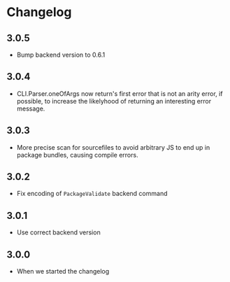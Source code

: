 # Changelog


## 3.0.5

* Bump backend version to 0.6.1

## 3.0.4

* CLI.Parser.oneOfArgs now return's first error that is not an arity error, if possible, to
increase the likelyhood of returning an interesting error message.

## 3.0.3

* More precise scan for sourcefiles to avoid arbitrary JS to end up in package bundles, causing
compile errors.

## 3.0.2

* Fix encoding of `PackageValidate` backend command

## 3.0.1

* Use correct backend version

## 3.0.0

* When we started the changelog
